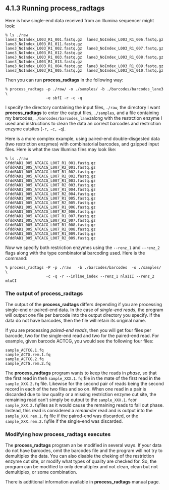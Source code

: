 ## 4.1.3 Running process_radtags

Here is how single-end data received from an Illumina sequencer might look:

```
% ls ./raw
lane3_NoIndex_L003_R1_001.fastq.gz  lane3_NoIndex_L003_R1_006.fastq.gz lane3_NoIndex_L003_R1_011.fastq.gz
lane3_NoIndex_L003_R1_002.fastq.gz  lane3_NoIndex_L003_R1_007.fastq.gz lane3_NoIndex_L003_R1_012.fastq.gz
lane3_NoIndex_L003_R1_003.fastq.gz  lane3_NoIndex_L003_R1_008.fastq.gz lane3_NoIndex_L003_R1_013.fastq.gz
lane3_NoIndex_L003_R1_004.fastq.gz  lane3_NoIndex_L003_R1_009.fastq.gz
lane3_NoIndex_L003_R1_005.fastq.gz  lane3_NoIndex_L003_R1_010.fastq.gz

```

Then you can run **process_radtags** in the following way:

```
% process_radtags -p ./raw/ -o ./samples/ -b ./barcodes/barcodes_lane3 \ 
                  -e sbfI -r -c -q
```

I specify the directory containing the input files, `./raw`, the directory I want **process_radtags** to enter the output files, `./samples`, and a file containing my barcodes, `./barcodes/barcodes_lane3`along with the restrction enzyme I used and instructions to clean the data an correct barcodes and restriction enzyme cutsites (`-r,` `-c,` `-q`).

Here is a more complex example, using paired-end double-disgested data (two restriction enzymes) with combinatorial barcodes, and gzipped input files. Here is what the raw Illumina files may look like:

```
% ls ./raw
GfddRAD1_005_ATCACG_L007_R1_001.fastq.gz  GfddRAD1_005_ATCACG_L007_R2_001.fastq.gz
GfddRAD1_005_ATCACG_L007_R1_002.fastq.gz  GfddRAD1_005_ATCACG_L007_R2_002.fastq.gz
GfddRAD1_005_ATCACG_L007_R1_003.fastq.gz  GfddRAD1_005_ATCACG_L007_R2_003.fastq.gz
GfddRAD1_005_ATCACG_L007_R1_004.fastq.gz  GfddRAD1_005_ATCACG_L007_R2_004.fastq.gz
GfddRAD1_005_ATCACG_L007_R1_005.fastq.gz  GfddRAD1_005_ATCACG_L007_R2_005.fastq.gz
GfddRAD1_005_ATCACG_L007_R1_006.fastq.gz  GfddRAD1_005_ATCACG_L007_R2_006.fastq.gz
GfddRAD1_005_ATCACG_L007_R1_007.fastq.gz  GfddRAD1_005_ATCACG_L007_R2_007.fastq.gz
GfddRAD1_005_ATCACG_L007_R1_008.fastq.gz  GfddRAD1_005_ATCACG_L007_R2_008.fastq.gz
GfddRAD1_005_ATCACG_L007_R1_009.fastq.gz  GfddRAD1_005_ATCACG_L007_R2_009.fastq.gz
```

Now we specify both restriction enzymes using the `--renz_1` and `--renz_2` flags along with the type combinatorial barcoding used. Here is the command:

```
% process_radtags -P -p ./raw   -b ./barcodes/barcodes  -o ./samples/ \ 
                  -c -q -r --inline_index --renz_1 nlaIII --renz_2 mluCI
```


### The output of process_radtags

The output of the **process_radtags** differs depending if you are processing single-end or paired-end data. In the case of *single-end reads*, the program will output one file per barcode into the output directory you specify. If the data do not have barcodes, then the file will retain its original name. 

If you are processing *paired-end reads*, then you will get four files per barcode, two for the single-end read and two for the paired-end read. For example, given barcode ACTCG, you would see the following four files:

```
sample_ACTCG.1.fq
sample_ACTG.rem.1.fq
sample_ACTCG.2.fq
sample_ACTG.rem.2.fq
```
The **process_radtags** program wants to keep the reads in *phase,* so that the first read in theh `sample_XXX.1.fq` file in the mate of the first read in the `sample_XXX.2.fq` file. Likewise for the second pair of reads being the second record in each of the two files and so on. When one read in a pair is discarded due to low quality or a missing restriction enzyme cut site, the remaining read can't simply be output to the `sample_XXX.1.fq`or `sample_XXX.2.fq`files as it would cause the remaining reads to fall out phase. Instead, this read is considered a *remainder* read and is output into the `sample_XXX.rem.1.fq` file if the paired-end was discarded, or the `sample_XXX.rem.2.fq`file if the single-end was discarded.

### Modifying how process_radtags executes

The **process_radtags** program an be modified in several ways. If your data do not have barcodes, omit the barcodes file and the program will not try to demultiplex the data. You can also disable the cheking of the restriction enzyme cut site, or modify what types of quality are checked for. So, the program can be modified to only demultiplex and not clean, clean but not demultiplex, or some combination.

There is additional information available in **process_radtags** manual page. 
